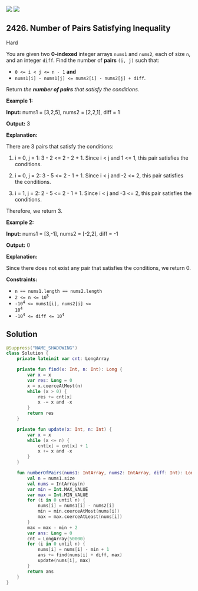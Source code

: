 [![](https://img.shields.io/github/stars/javadev/LeetCode-in-Kotlin?label=Stars&style=flat-square)](https://github.com/javadev/LeetCode-in-Kotlin)
[![](https://img.shields.io/github/forks/javadev/LeetCode-in-Kotlin?label=Fork%20me%20on%20GitHub%20&style=flat-square)](https://github.com/javadev/LeetCode-in-Kotlin/fork)

## 2426\. Number of Pairs Satisfying Inequality

Hard

You are given two **0-indexed** integer arrays `nums1` and `nums2`, each of size `n`, and an integer `diff`. Find the number of **pairs** `(i, j)` such that:

*   `0 <= i < j <= n - 1` **and**
*   `nums1[i] - nums1[j] <= nums2[i] - nums2[j] + diff`.

Return _the **number of pairs** that satisfy the conditions._

**Example 1:**

**Input:** nums1 = [3,2,5], nums2 = [2,2,1], diff = 1

**Output:** 3

**Explanation:**

There are 3 pairs that satisfy the conditions:

1. i = 0, j = 1: 3 - 2 <= 2 - 2 + 1. Since i < j and 1 <= 1, this pair satisfies the conditions.

2. i = 0, j = 2: 3 - 5 <= 2 - 1 + 1. Since i < j and -2 <= 2, this pair satisfies the conditions.

3. i = 1, j = 2: 2 - 5 <= 2 - 1 + 1. Since i < j and -3 <= 2, this pair satisfies the conditions.

Therefore, we return 3. 

**Example 2:**

**Input:** nums1 = [3,-1], nums2 = [-2,2], diff = -1

**Output:** 0

**Explanation:**

Since there does not exist any pair that satisfies the conditions, we return 0. 

**Constraints:**

*   `n == nums1.length == nums2.length`
*   <code>2 <= n <= 10<sup>5</sup></code>
*   <code>-10<sup>4</sup> <= nums1[i], nums2[i] <= 10<sup>4</sup></code>
*   <code>-10<sup>4</sup> <= diff <= 10<sup>4</sup></code>

## Solution

```kotlin
@Suppress("NAME_SHADOWING")
class Solution {
    private lateinit var cnt: LongArray

    private fun find(x: Int, n: Int): Long {
        var x = x
        var res: Long = 0
        x = x.coerceAtMost(n)
        while (x > 0) {
            res += cnt[x]
            x -= x and -x
        }
        return res
    }

    private fun update(x: Int, n: Int) {
        var x = x
        while (x <= n) {
            cnt[x] = cnt[x] + 1
            x += x and -x
        }
    }

    fun numberOfPairs(nums1: IntArray, nums2: IntArray, diff: Int): Long {
        val n = nums1.size
        val nums = IntArray(n)
        var min = Int.MAX_VALUE
        var max = Int.MIN_VALUE
        for (i in 0 until n) {
            nums[i] = nums1[i] - nums2[i]
            min = min.coerceAtMost(nums[i])
            max = max.coerceAtLeast(nums[i])
        }
        max = max - min + 2
        var ans: Long = 0
        cnt = LongArray(50000)
        for (i in 0 until n) {
            nums[i] = nums[i] - min + 1
            ans += find(nums[i] + diff, max)
            update(nums[i], max)
        }
        return ans
    }
}
```